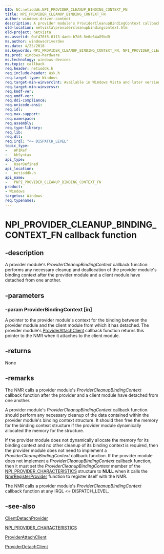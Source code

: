 ```yaml
---
UID: NC:netioddk.NPI_PROVIDER_CLEANUP_BINDING_CONTEXT_FN
title: NPI_PROVIDER_CLEANUP_BINDING_CONTEXT_FN
author: windows-driver-content
description: A provider module's ProviderCleanupBindingContext callback function performs any necessary cleanup and deallocation of the provider module's binding context after the provider module and a client module have detached from one another.
old-location: netvista\providercleanupbindingcontext.htm
old-project: netvista
ms.assetid: 0af476f6-0113-4aeb-b7d6-8e0e64a89bd0
ms.author: windowsdriverdev
ms.date: 4/25/2018
ms.keywords: NPI_PROVIDER_CLEANUP_BINDING_CONTEXT_FN, NPI_PROVIDER_CLEANUP_BINDING_CONTEXT_FN callback, PNPI_PROVIDER_CLEANUP_BINDING_CONTEXT_FN, PNPI_PROVIDER_CLEANUP_BINDING_CONTEXT_FN callback function [Network Drivers Starting with Windows Vista], ProviderCleanupBindingContext, ProviderCleanupBindingContext callback function [Network Drivers Starting with Windows Vista], netioddk/ProviderCleanupBindingContext, netvista.providercleanupbindingcontext, nmrref_9723dfb1-96dd-410c-a5cd-1adfb6aa9544.xml
ms.prod: windows-hardware
ms.technology: windows-devices
ms.topic: callback
req.header: netioddk.h
req.include-header: Wsk.h
req.target-type: Windows
req.target-min-winverclnt: Available in Windows Vista and later versions of the Windows operating   systems.
req.target-min-winversvr: 
req.kmdf-ver: 
req.umdf-ver: 
req.ddi-compliance: 
req.unicode-ansi: 
req.idl: 
req.max-support: 
req.namespace: 
req.assembly: 
req.type-library: 
req.lib: 
req.dll: 
req.irql: "<= DISPATCH_LEVEL"
topic_type:
-	APIRef
-	kbSyntax
api_type:
-	UserDefined
api_location:
-	netioddk.h
api_name:
-	PNPI_PROVIDER_CLEANUP_BINDING_CONTEXT_FN
product:
- Windows
targetos: Windows
req.typenames: 
---
```


# NPI_PROVIDER_CLEANUP_BINDING_CONTEXT_FN callback function


## -description


A provider module's 
  <i>ProviderCleanupBindingContext</i> callback function performs any necessary cleanup and deallocation of
  the provider module's binding context after the provider module and a client module have detached from one
  another.


## -parameters




### -param ProviderBindingContext [in]

A pointer to the provider module's context for the binding between the provider module and the
     client module from which it has detached. The provider module's 
     <a href="https://msdn.microsoft.com/6c8e6cf1-0528-4da2-acc1-81ec9dbc23c3">ProviderAttachClient</a> callback
     function returns this pointer to the NMR when it attaches to the client module.


## -returns



None




## -remarks



The NMR calls a provider module's 
    <i>ProviderCleanupBindingContext</i> callback function after the provider and a client module have
    detached from one another.

A provider module's 
    <i>ProviderCleanupBindingContext</i> callback function should perform any necessary cleanup of the data
    contained within the provider module's binding context structure. It should then free the memory for the
    binding context structure if the provider module dynamically allocated the memory for the structure.

If the provider module does not dynamically allocate the memory for its binding context and no other
    cleanup of its binding context is required, then the provider module does not need to implement a 
    <i>ProviderCleanupBindingContext</i> callback function. If the provider module does not implement a 
    <i>ProviderCleanupBindingContext</i> callback function, then it must set the 
    <i>ProviderCleanupBindingContext</i> member of the 
    <a href="https://msdn.microsoft.com/a83220e8-496c-4b83-b774-88ab1f017e8d">
    NPI_PROVIDER_CHARACTERISTICS</a> structure to <b>NULL</b> when it calls the 
    <a href="https://msdn.microsoft.com/library/windows/hardware/ff568784">NmrRegisterProvider</a> function to
    register itself with the NMR.

The NMR calls a provider module's 
    <i>ProviderCleanupBindingContext</i> callback function at any IRQL &lt;= DISPATCH_LEVEL.




## -see-also




<a href="https://msdn.microsoft.com/a684136a-e2f2-4f82-9e9a-166b40bd7536">ClientDetachProvider</a>



<a href="https://msdn.microsoft.com/library/windows/hardware/ff568814">NPI_PROVIDER_CHARACTERISTICS</a>



<a href="https://msdn.microsoft.com/6c8e6cf1-0528-4da2-acc1-81ec9dbc23c3">ProviderAttachClient</a>



<a href="https://msdn.microsoft.com/0f29bf89-856c-4019-a966-3e666a7fc78d">ProviderDetachClient</a>
 

 

